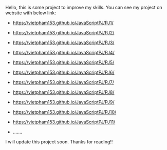 Hello,  this is some project to improve my skills. You can see my project on website with below link:
- https://vietpham153.github.io/JavaScriptPJ/PJ1/
- https://vietpham153.github.io/JavaScriptPJ/PJ2/
- https://vietpham153.github.io/JavaScriptPJ/PJ3/
- https://vietpham153.github.io/JavaScriptPJ/PJ4/
- https://vietpham153.github.io/JavaScriptPJ/PJ5/
- https://vietpham153.github.io/JavaScriptPJ/PJ6/
- https://vietpham153.github.io/JavaScriptPJ/PJ7/
- https://vietpham153.github.io/JavaScriptPJ/PJ8/
- https://vietpham153.github.io/JavaScriptPJ/PJ9/
- https://vietpham153.github.io/JavaScriptPJ/PJ10/
- https://vietpham153.github.io/JavaScriptPJ/PJ11/

- .......



I will update this project soon.
Thanks for reading!!